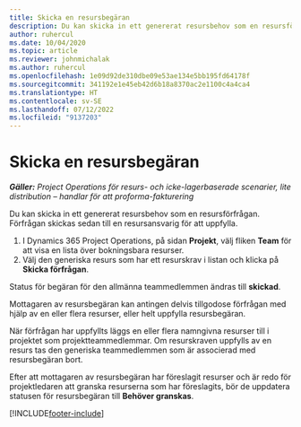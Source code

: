 ```yaml
---
title: Skicka en resursbegäran
description: Du kan skicka in ett genererat resursbehov som en resursförfrågan. Förfrågan skickas sedan till en resursansvarig för att uppfylla.
author: ruhercul
ms.date: 10/04/2020
ms.topic: article
ms.reviewer: johnmichalak
ms.author: ruhercul
ms.openlocfilehash: 1e09d92de310dbe09e53ae134e5bb195fd64178f
ms.sourcegitcommit: 341192e1e45eb42d6b18a8370ac2e1100c4a4ca4
ms.translationtype: HT
ms.contentlocale: sv-SE
ms.lasthandoff: 07/12/2022
ms.locfileid: "9137203"
---
```

# <a name="submit-a-resource-request"></a>Skicka en resursbegäran

_**Gäller:** Project Operations för resurs- och icke-lagerbaserade scenarier, lite distribution – handlar för att proforma-fakturering_

Du kan skicka in ett genererat resursbehov som en resursförfrågan. Förfrågan skickas sedan till en resursansvarig för att uppfylla.

1. I Dynamics 365 Project Operations, på sidan **Projekt**, välj fliken **Team** för att visa en lista över bokningsbara resurser. 
2. Välj den generiska resurs som har ett resurskrav i listan och klicka på **Skicka förfrågan**.

Status för begäran för den allmänna teammedlemmen ändras till **skickad**.

Mottagaren av resursbegäran kan antingen delvis tillgodose förfrågan med hjälp av en eller flera resurser, eller helt uppfylla resursbegäran.

När förfrågan har uppfyllts läggs en eller flera namngivna resurser till i projektet som projektteammedlemmar. Om resurskraven uppfylls av en resurs tas den generiska teammedlemmen som är associerad med resursbegäran bort. 

Efter att mottagaren av resursbegäran har föreslagit resurser och är redo för projektledaren att granska resurserna som har föreslagits, bör de uppdatera statusen för resursbegäran till **Behöver granskas**.


[!INCLUDE[footer-include](../includes/footer-banner.md)]
